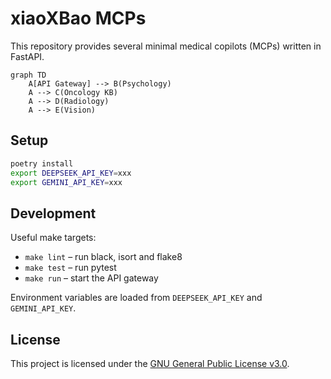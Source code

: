 # xiaoXBao MCPs

This repository provides several minimal medical copilots (MCPs) written in FastAPI.

```mermaid
graph TD
    A[API Gateway] --> B(Psychology)
    A --> C(Oncology KB)
    A --> D(Radiology)
    A --> E(Vision)
```

## Setup

```bash
poetry install
export DEEPSEEK_API_KEY=xxx
export GEMINI_API_KEY=xxx
```

## Development

Useful make targets:

- `make lint` – run black, isort and flake8
- `make test` – run pytest
- `make run` – start the API gateway

Environment variables are loaded from `DEEPSEEK_API_KEY` and `GEMINI_API_KEY`.

## License

This project is licensed under the [GNU General Public License v3.0](LICENSE).

